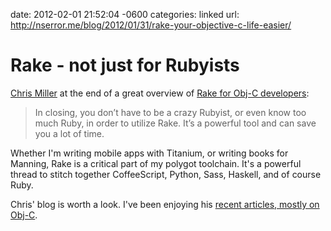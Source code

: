 date: 2012-02-01 21:52:04 -0600
categories: linked
url: http://nserror.me/blog/2012/01/31/rake-your-objective-c-life-easier/

# Rake - not just for Rubyists

[Chris Miller](http://twitter.com/NSError) at the end of a great
overview of [Rake for Obj-C
developers](http://nserror.me/blog/2012/01/31/rake-your-objective-c-life-easier/):

> In closing, you don’t have to be a crazy Rubyist, or even know too
> much Ruby, in order to utilize Rake. It’s a powerful tool and can save
> you a lot of time.

Whether I'm writing mobile apps with Titanium, or writing books for
Manning, Rake is a critical part of my polygot toolchain. It's a
powerful thread to stitch together CoffeeScript, Python, Sass, Haskell,
and of course Ruby.

Chris' blog is worth a look. I've been enjoying his [recent articles, mostly on
Obj-C](http://nserror.me/blog/archives/).
